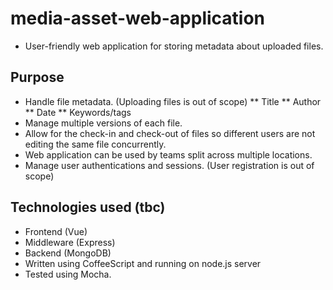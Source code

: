 # media-asset-web-application

* User-friendly web application for storing metadata about uploaded files.

## Purpose
* Handle file metadata. (Uploading files is out of scope)
** Title
** Author
** Date
** Keywords/tags
* Manage multiple versions of each file.
* Allow for the check-in and check-out of files so different users are not editing the same file concurrently.
* Web application can be used by teams split across multiple locations.
* Manage user authentications and sessions. (User registration is out of scope)

## Technologies used (tbc)
* Frontend (Vue)
* Middleware (Express)
* Backend (MongoDB)
* Written using CoffeeScript and running on node.js server
* Tested using Mocha.
